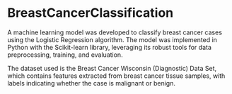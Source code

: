 # BreastCancerClassification

A machine learning model was developed to classify breast cancer cases using the Logistic Regression algorithm. The model was implemented in Python with the Scikit-learn library, leveraging its robust tools for data preprocessing, training, and evaluation. 

The dataset used is the Breast Cancer Wisconsin (Diagnostic) Data Set, which contains features extracted from breast cancer tissue samples, with labels indicating whether the case is malignant or benign.
